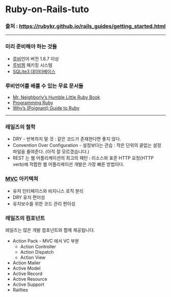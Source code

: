 # Ruby-on-Rails-tuto

### 출처 : https://rubykr.github.io/rails_guides/getting_started.html
---
### 미리 준비해야 하는 것들
- [루비](http://www.ruby-lang.org/en/downloads)언어 버전 1.8.7 이상
- [루비젬](https://rubyforge.org/frs/?group_id=126) 패키징 시스템
- [SQLite3 데이터베이스](http://www.sqlite.org/)

### 루비언어를 배룰 수 있는 무료 문서들
- [Mr. Neighborly’s Humble Little Ruby Book](https://www.humblelittlerubybook.com/)
- [Programming Ruby](https://www.ruby-doc.org/docs/ProgrammingRuby/)
- [Why’s (Poignant) Guide to Ruby](https://mislav.uniqpath.com/poignant-guide/)

---
### 레일즈의 철학
- DRY - 반복하지 말 것 : 같은 코드가 존재한다면 좋지 않다.
- Convention Over Configuration - 설정보다는 관습 : 작은 단위의 끝없는 설정 파일을 줄여준다. (아직 잘 모르겠습니다.)
- REST 는 웹 어플리케이션의 최고의 패턴 : 리소스와 표준 HTTP 요청(HTTP verb)에 적합한 웹 어플리케이션 개발은 가장 빠른 방법이다.

### [MVC](https://ko.wikipedia.org/wiki/%EB%AA%A8%EB%8D%B8-%EB%B7%B0-%EC%BB%A8%ED%8A%B8%EB%A1%A4%EB%9F%AC) 아키텍쳐
- 유저 인터페이스와 비지니스 로직 분리
- DRY 유지 편이성
- 유지보수를 위한 코드 관리 편이성

### 레일즈의 컴포넌트
 레일즈는 많은 개발 컴포넌트와 함께 제공됩니다.
- Action Pack - MVC 에서 VC 부분
  - Action Controller
  - Action Dispatch
  - Action View
- Action Mailer
- Active Model
- Active Record
- Active Resource
- Active Support
- Railties
